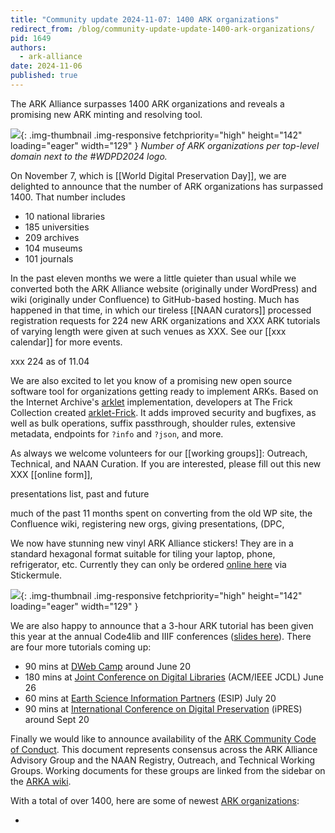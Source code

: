 ```yaml
---
title: "Community update 2024-11-07: 1400 ARK organizations"
redirect_from: /blog/community-update-update-1400-ark-organizations/
pid: 1649
authors:
  - ark-alliance
date: 2024-11-06
published: true
---
```


The ARK Alliance surpasses 1400 ARK organizations and reveals a
promising new ARK minting and resolving tool.

<!--more-->

![][arkabytld]{: .img-thumbnail .img-responsive fetchpriority="high" height="142" loading="eager" width="129" }
*Number of ARK organizations per top-level domain next to the #WDPD2024 logo.*

On November 7, which is [[World Digital Preservation Day]], we are delighted to announce
that the number of ARK organizations has surpassed 1400. That number includes

- 10 national libraries
- 185 universities
- 209 archives
- 104 museums
- 101 journals

In the past eleven months we were a little quieter than usual while we converted both 
the ARK Alliance website (originally under WordPress) and wiki (originally under
Confluence) to GitHub-based hosting. Much has happened in that time, in which our 
tireless [[NAAN curators]] processed registration requests for 224 new ARK organizations
and XXX ARK tutorials of varying length were given at such venues as XXX. See our
[[xxx calendar]] for more events.

xxx 224 as of 11.04

We are also excited to let you know of a promising new open source software tool for 
organizations getting ready to implement ARKs. Based on the Internet Archive's 
[arklet](https://github.com/squidgetx/arklet-frick/tree/master) 
implementation, developers at The Frick Collection created 
[arklet-Frick](https://github.com/squidgetx/arklet-frick/tree/master). 
It adds improved security and bugfixes, as well as bulk operations, suffix passthrough, 
shoulder rules, extensive metadata, endpoints for `?info` and `?json`, and more.

As always we welcome volunteers for our [[working groups]]: Outreach, Technical, and 
NAAN Curation. If you are interested, please fill out this new XXX [[online form]],

presentations list, past and future

much of the past 11 months spent on converting from the old WP site, the Confluence wiki,
registering new orgs, giving presentations, (DPC, 


We now have stunning new vinyl ARK Alliance stickers! They are in a standard
hexagonal format suitable for tiling your laptop, phone, refrigerator, etc.
Currently they can only be ordered [online here] via Stickermule.

![][1]{: .img-thumbnail .img-responsive fetchpriority="high" height="142" loading="eager" width="129" }

We are also happy to announce that a 3-hour ARK tutorial has been given this
year at the annual Code4lib and IIIF conferences ([slides here]). There are
four more tutorials coming up:

-   90 mins at [DWeb Camp] around June 20
-   180 mins at [Joint Conference on Digital Libraries] (ACM/IEEE JCDL) June
    26
-   60 mins at [Earth Science Information Partners] (ESIP) July 20
-   90 mins at [International Conference on Digital Preservation] (iPRES)
    around Sept 20

Finally we would like to announce availability of the [ARK Community Code of
Conduct]. This document represents consensus across the ARK Alliance Advisory
Group and the NAAN Registry, Outreach, and Technical Working Groups. Working
documents for these groups are linked from the sidebar on the [ARKA wiki].

With a total of over 1400, here are some of newest [ARK organizations]:

-   

[arkabytld]: ../../assets/images/posts/arka_com_update_nov2024.png
[bytld]: ../../assets/images/posts/ARK-orgs-by-TLD.png
[wdpd]: ../../assets/images/posts/logo_wdpd2024.jpg
[online here]: https://www.stickermule.com/item/2421090c47beca439dbded424879d2e6
[1]: ../../assets/images/posts/2023-06-14-community-update-2023-06-13-stickers-tutorials-code-of-conduct/arka-vinyl-sticker.png
[slides here]: ../../assets/documents/2023/06/ARK-Training-Tutorial-IIIF-2023-slides.pdf
[DWeb Camp]: https://dwebcamp.org/
[Joint Conference on Digital Libraries]: https://2023.jcdl.org/
[Earth Science Information Partners]: https://2023julyesipmeeting.sched.com/
[International Conference on Digital Preservation]: https://ipres2023.us/
[ARK Community Code of Conduct]: ../_pages/about-ark-community-code-of-conduct.md
[ARKA wiki]: https://wiki.lyrasis.org/display/ARKs/ARKs+in+the+Open+Project
[ARK organizations]: https://n2t.net/e/pub/naan_table.html
